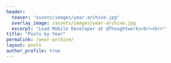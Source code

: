 ```yaml
---
header:
  teaser: "assets/images/year-archive.jpg"
  overlay_image: /assets/images/year-archive.jpg
  excerpt: "Lead Mobile Developer at @Thoughtworks<br><br>"
title: "Posts by Year"
permalink: /year-archive/
layout: posts
author_profile: true
---
```

